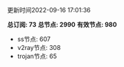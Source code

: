更新时间2022-09-16 17:01:36

**总订阅: 73**
**总节点: 2990**
**有效节点: 980**
- ss节点: 607
- v2ray节点: 308
- trojan节点: 65
